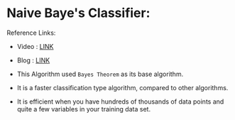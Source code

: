 # Naive Baye's Classifier:

Reference Links:
- Video : [LINK](https://youtu.be/jS1CKhALUBQ)
- Blog : [LINK](https://www.analyticsvidhya.com/blog/2017/09/naive-bayes-explained/?)

- This Algorithm used `Bayes Theorem` as its base algorithm.
- It is a faster classification type algorithm, compared to other algorithms.
- It is efficient when you have hundreds of thousands of data points and quite a few variables in your training data set.
